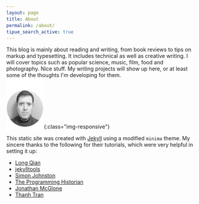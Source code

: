 ```yaml
---
layout: page
title: About
permalink: /about/
tipue_search_active: true
---
```


This blog is mainly about reading and writing, from book reviews to tips on markup and typesetting. It includes technical as well as creative writing. I will cover topics such as popular science, music, film, food and photography. Nice stuff. My writing projects will show up here, or at least some of the thoughts I'm developing for them.   
![profile](/assets/images/profile.png){:class="img-responsive"}

This static site was created with [Jekyll](https://jekyllrb.com/ "Jekyll") using a modified `minima` theme. My sincere thanks to the following for their tutorials, which were very helpful in setting it up:

- [Long Qian](https://longqian.me "Long Qian")
- [jekylltools](https://github.com/jekylltools/jekyll-tipue-search "jekylltools")
- [Simon Johnston](https://simonkjohnston.life/ "Randomizer")
- [The Programming Historian](https://programminghistorian.org/ "The Programming Historian")
- [Jonathan McGlone](http://jmcglone.com/ "Jonathan McGlone")
- [Thanh Tran](https://int3ractive.com/ "int3ractive")

